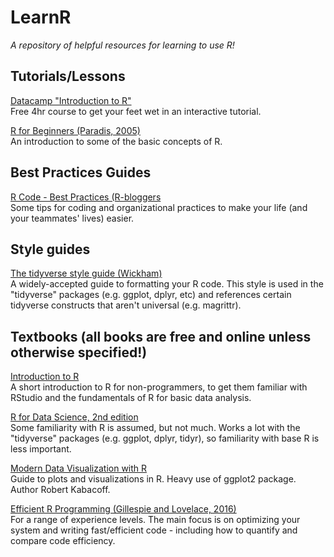 # LearnR
*A repository of helpful resources for learning to use R!*

## Tutorials/Lessons

[Datacamp "Introduction to R"](https://www.datacamp.com/courses/free-introduction-to-r)<br>
Free 4hr course to get your feet wet in an interactive tutorial.

[R for Beginners (Paradis, 2005)](https://cran.r-project.org/doc/contrib/Paradis-rdebuts_en.pdf)<br>
An introduction to some of the basic concepts of R.

## Best Practices Guides
[R Code - Best Practices (R-bloggers](https://www.r-bloggers.com/2018/09/r-code-best-practices/)<br>
Some tips for coding and organizational practices to make your life (and your teammates' lives) easier.

## Style guides

[The tidyverse style guide (Wickham)](https://style.tidyverse.org/)<br>
A widely-accepted guide to formatting your R code. This style is used in the "tidyverse" packages (e.g. ggplot, dplyr, etc) and references certain tidyverse constructs that aren't universal (e.g. magrittr).

## Textbooks (all books are free and online unless otherwise specified!)

[Introduction to R](https://r-unimelb.gitbook.io/rbook/)<br>
A short introduction to R for non-programmers, to get them familiar with RStudio and the fundamentals of R for basic data analysis.

[R for Data Science, 2nd edition](https://r4ds.hadley.nz/)<br>
Some familiarity with R is assumed, but not much. Works a lot with the "tidyverse" packages (e.g. ggplot, dplyr, tidyr), so familiarity with base R is less important.

[Modern Data Visualization with R](https://rkabacoff.github.io/datavis/)<br>
Guide to plots and visualizations in R. Heavy use of ggplot2 package. Author Robert Kabacoff.

[Efficient R Programming (Gillespie and Lovelace, 2016)](https://csgillespie.github.io/efficientR/)<br>
For a range of experience levels. The main focus is on optimizing your system and writing fast/efficient code - including how to quantify and compare code efficiency.

